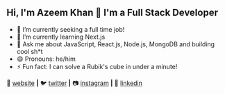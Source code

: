 ## Hi, I'm Azeem Khan 👋 I'm a Full Stack Developer

- 🔭 I’m currently seeking a full time job!
- 🌱 I’m currently learning Next.js
- 💬 Ask me about JavaScript, React.js, Node.js, MongoDB and building cool sh*t
- 😄 Pronouns: he/him
- ⚡ Fun fact: I can solve a Rubik's cube in under a minute!


🏡 [website][website] **|** 
🐦 [twitter][twitter] **|** 
📷 [instagram][instagram] **|** 
👔 [linkedin][linkedin]

[website]: https://azeemkhan.engineer
[twitter]: https://twitter.com/emazeemkhan
[instagram]: https://instagram.com/az33m_kha9
[linkedin]: https://linkedin.com/in/azeemkhanreal
